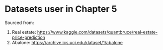 # Datasets user in Chapter 5

Sourced from: 
1. Real estate: https://www.kaggle.com/datasets/quantbruce/real-estate-price-prediction
2. Abalone: https://archive.ics.uci.edu/dataset/1/abalone 
